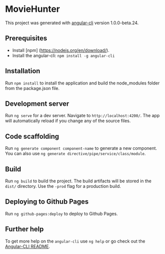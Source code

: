 # MovieHunter

This project was generated with [angular-cli](https://github.com/angular/angular-cli) version 1.0.0-beta.24.

## Prerequisites

  - Install [npm] (https://nodejs.org/en/download/).
  - Install the angular-cli: `npm install -g angular-cli`

## Installation

Run `npm install` to install the application and build the node_modules folder
from the package.json file.

## Development server

Run `ng serve` for a dev server. Navigate to `http://localhost:4200/`. The app will automatically reload if you change any of the source files.

## Code scaffolding

Run `ng generate component component-name` to generate a new component. You can also use `ng generate directive/pipe/service/class/module`.

## Build

Run `ng build` to build the project. The build artifacts will be stored in the `dist/` directory. Use the `-prod` flag for a production build.

## Deploying to Github Pages

Run `ng github-pages:deploy` to deploy to Github Pages.

## Further help

To get more help on the `angular-cli` use `ng help` or go check out the [Angular-CLI README](https://github.com/angular/angular-cli/blob/master/README.md).
